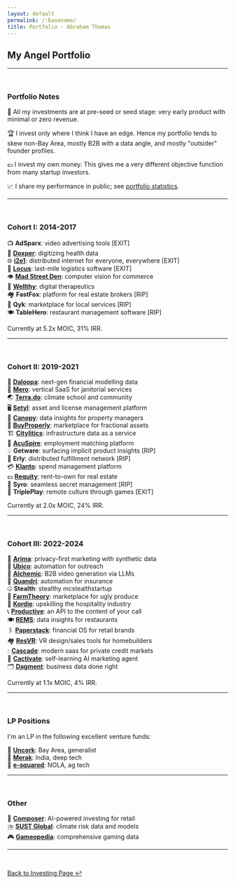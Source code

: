 ```yaml
---
layout: default
permalink: /:basename/
title: Portfolio · Abraham Thomas
---
```


## My Angel Portfolio

----

<br/>

### Portfolio Notes

🌱 All my investments are at pre-seed or seed stage: very early product with minimal or zero revenue.

🏆 I invest only where I think I have an edge.  Hence my portfolio tends to skew non-Bay Area, mostly B2B with a data angle, and mostly "outsider" founder profiles.  

💴 I invest my own money.  This gives me a very different objective function from many startup investors.  

📈 I share my performance in public; see [portfolio statistics](/portfolio-statistics).  

----

<br/>

### Cohort I: 2014-2017

📺 **AdSparx**: video advertising tools [EXIT]  
🔬 **[Doxper](http://doxper.com)**: digitizing health data  
🌐 **[i2e1](https://i2e1.com)**: distributed internet for everyone, everywhere [EXIT]  
🚛 **[Locus](https://locus.sh)**: last-mile logistics software [EXIT]  
👁️ **[Mad Street Den](https://www.madstreetden.com)**: computer vision for commerce  
💊 **[Wellthy](https://wellthytherapeutics.com)**: digital therapeutics  
🏘️ **FastFox**: platform for real estate brokers [RIP]  
🧰 **Qyk**: marketplace for local services [RIP]  
🍽 **TableHero**: restaurant management software [RIP]  

Currently at 5.2x MOIC, 31% IRR.

----

<br/>

### Cohort II: 2019-2021

🧠 **[Daloopa](https://www.daloopa.com)**: next-gen financial modelling data  
🏢 **[Mero](https://mero.co)**: vertical SaaS for janitorial services  
🌏 **[Terra.do](https://terra.do)**: climate school and community  
🖥️ **[Setyl](https://www.setyl.com)**: asset and license management platform    
🏫 **[Canopy](https://www.canopyanalytics.com)**: data insights for property managers  
🏡 **[BuyProperly](https://buyproperly.ca)**: marketplace for fractional assets  
🏗️ **[Citylitics](https://citylitics.com)**: infrastructure data as a service  
🤝 **[AcuSpire](https://acuspire.ai)**: employment matching platform  
💡 **Getware**: surfacing implicit product insights  [RIP]  
🚚 **Erly**: distributed fulfillment network [RIP]  
💳 **[Klanto](https://www.klanto.com)**: spend management platform  
💵 **[Requity](https://www.requityhomes.com)**: rent-to-own for real estate  
🙊 **Syro**: seamless secret management [RIP]  
🎲 **TriplePlay**: remote culture through games [EXIT]  

Currently at 2.0x MOIC, 24% IRR.

----

<br/>

### Cohort III: 2022-2024

🛒 **[Arima](https://www.arimadata.com)**: privacy-first marketing with synthetic data   
📧 **[Ubico](https://www.ubico.io)**: automation for outreach    
🎥 **[Alchemic](https://www.alchemic.ca)**: B2B video generation via LLMs  
🤖 **[Quandri](https://quandri.io)**: automation for insurance  
🤐 **Stealth**: stealthy mcstealthstartup  
🍅 **[FarmTheory](https://www.farmtheory.in/home)**: marketplace for ugly produce  
🏩 **[Kordie](https://www.kordie.com)**: upskilling the hospitality industry  
📞 **[Productive](https://productive.ai/)**: an API to the content of your call  
🍽️ **[REMS](https://www.remshospitality.com)**: data insights for restaurants   
🖇️ **[Paperstack](https://www.paperstack.ai)**: financial OS for retail brands  
🏘️ **[ResVR](https://resvr.com)**: VR design/sales tools for homebuilders  
💧 **[Cascade](https://www.cascadedebt.com)**: modern saas for private credit markets  
🎯 **[Cactivate](https://www.cactivate.com)**: self-learning AI marketing agent  
🗂️ **[Dagment](https://www.dagment.com)**: business data done right     

Currently at 1.1x MOIC, 4% IRR.

----

<br/>

### LP Positions

I'm an LP in the following excellent venture funds:

🍷 **[Uncork](https://uncorkcapital.com)**: Bay Area, generalist    
🌳 **[Merak](https://www.merakventures.com)**: India, deep tech  
🚜 **[e-squared](https://www.e2jdj.com)**: NOLA, ag tech    


----

<br/>

### Other

🎼 **[Composer](https://www.composer.trade)**: AI-powered investing for retail  
⛈️ **[SUST Global](https://www.sustglobal.com)**: climate risk data and models  
🎮 **[Gameopedia](https://www.gameopedia.com)**: comprehensive gaming data  

----

<br/>

[Back to Investing Page ↩](/investing)


<!-- For a more detailed description of these companies and why I invested, [click here](/portfolio-detailed).-->

<!--
In addition to investing directly in startups, I am an LP in and advisor to [GrowX Ventures](http://www.growxventures.com/), who I believe to be India's best seed-stage venture capital firm.  
-->

<!-- My portfolio companies have gone on to raise further funding from Sequoia, Tiger Global, Falcon Edge, GIC and others. -->


<!--🛰 **[Pixxel](https://www.pixxel.space)**: hyper-spectral imaging satellites  -->

<br/>
<br/>